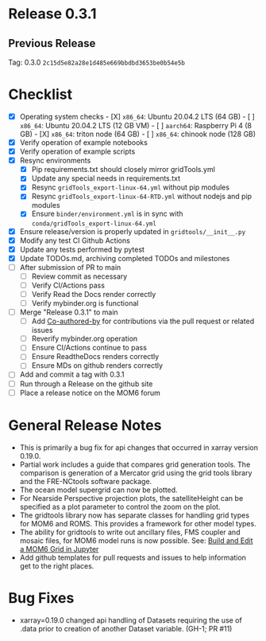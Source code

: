 # Release 0.3.1

## Previous Release

Tag: 0.3.0 `2c15d5e82a28e1d485e669bbdbd3653be0b54e5b`

# Checklist

 - [X] Operating system checks
        - [X] `x86_64`: Ubuntu 20.04.2 LTS (64 GB)
        - [ ] `x86_64`: Ubuntu 20.04.2 LTS (12 GB VM)
        - [ ] `aarch64`: Raspberry Pi 4 (8 GB)
        - [X] `x86_64`: triton node (64 GB)
        - [ ] `x86_64`: chinook node (128 GB)
 - [X] Verify operation of example notebooks
 - [X] Verify operation of example scripts
 - [X] Resync environments
   - [X] Pip requirements.txt should closely mirror gridTools.yml
   - [X] Update any special needs in requirements.txt
   - [X] Resync `gridTools_export-linux-64.yml` without pip modules
   - [X] Resync `gridTools_export-linux-64-RTD.yml` without nodejs and pip modules
   - [X] Ensure `binder/environment.yml` is in sync
         with `conda/gridTools_export-linux-64.yml`
 - [X] Ensure release/version is properly updated in `gridtools/__init__.py`
 - [X] Modify any test CI Github Actions
 - [X] Update any tests performed by pytest
 - [X] Update TODOs.md, archiving completed TODOs and milestones
 - [ ] After submission of PR to main
   - [ ] Review commit as necessary
   - [ ] Verify CI/Actions pass
   - [ ] Verify Read the Docs render correctly
   - [ ] Verify mybinder.org is functional
 - [ ] Merge "Release 0.3.1" to main
   - [ ] Add [Co-authored-by](https://docs.github.com/en/github/committing-changes-to-your-project/creating-and-editing-commits/creating-a-commit-with-multiple-authors) for contributions via the pull request or related issues
   - [ ] Reverify mybinder.org operation
   - [ ] Ensure CI/Actions continue to pass
   - [ ] Ensure ReadtheDocs renders correctly
   - [ ] Ensure MDs on github renders correctly
 - [ ] Add and commit a tag with 0.3.1
 - [ ] Run through a Release on the github site
 - [ ] Place a release notice on the MOM6 forum

# General Release Notes

 - This is primarily a bug fix for api changes that occurred in xarray version 0.19.0.
 - Partial work includes a guide that compares grid generation tools.  The comparison
   is generation of a Mercator grid using the grid tools library and the FRE-NCtools
   software package.
 - The ocean model supergrid can now be plotted.
 - For Nearside Perspective projection plots, the satelliteHeight can be
   specified as a plot parameter to control the zoom on the plot.
 - The gridtools library now has separate classes for handling grid types
   for MOM6 and ROMS.  This provides a framework for other model types.
 - The ability for gridtools to write out ancillary files, FMS coupler and
   mosaic files, for MOM6 model runs is now possible.  See:
   [Build and Edit a MOM6 Grid in Jupyter](https://mom6gridtools.readthedocs.io/en/latest/tutorials/jupyterMOM6.html)
 - Add github templates for pull requests and issues to help information
   get to the right places.

# Bug Fixes

 - xarray=0.19.0 changed api handling of Datasets requiring the use of
   .data prior to creation of another Dataset variable. (GH-1; PR #11)
